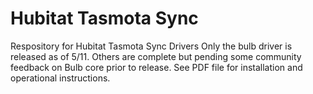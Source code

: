 # Hubitat Tasmota Sync
Respository for Hubitat Tasmota Sync Drivers
Only the bulb driver is released as of 5/11.
Others are complete but pending some community feedback on Bulb core prior to release.
See PDF file for installation and operational instructions.
